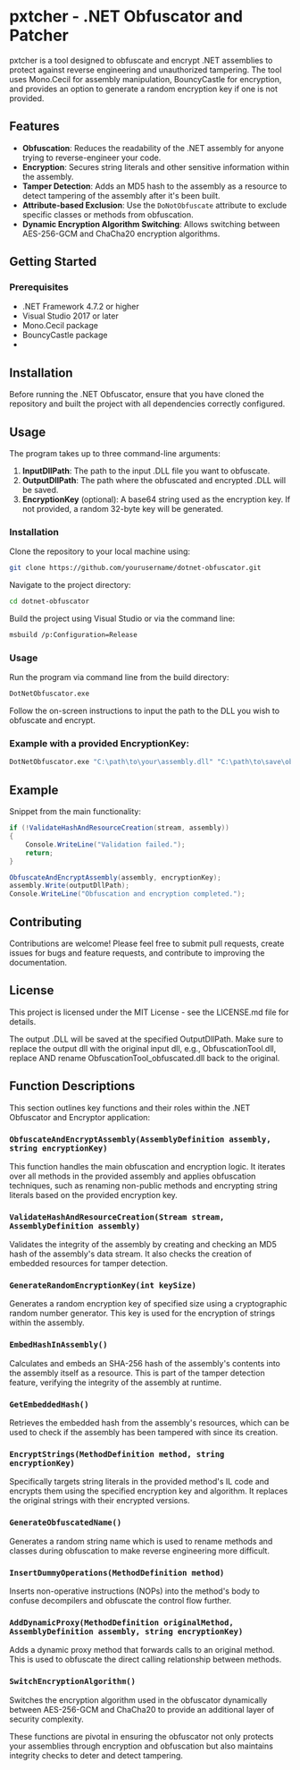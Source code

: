 # pxtcher - .NET Obfuscator and Patcher
pxtcher is a tool designed to obfuscate and encrypt .NET assemblies to protect against reverse engineering and unauthorized tampering. The tool uses Mono.Cecil for assembly manipulation, BouncyCastle for encryption, and provides an option to generate a random encryption key if one is not provided. 

## Features

- **Obfuscation**: Reduces the readability of the .NET assembly for anyone trying to reverse-engineer your code.
- **Encryption**: Secures string literals and other sensitive information within the assembly.
- **Tamper Detection**: Adds an MD5 hash to the assembly as a resource to detect tampering of the assembly after it's been built.
- **Attribute-based Exclusion**: Use the `DoNotObfuscate` attribute to exclude specific classes or methods from obfuscation.
- **Dynamic Encryption Algorithm Switching**: Allows switching between AES-256-GCM and ChaCha20 encryption algorithms.

## Getting Started

### Prerequisites

- .NET Framework 4.7.2 or higher
- Visual Studio 2017 or later
- Mono.Cecil package
- BouncyCastle package
- 
## Installation

Before running the .NET Obfuscator, ensure that you have cloned the repository and built the project with all dependencies correctly configured.

## Usage

The program takes up to three command-line arguments:

1. **InputDllPath**: The path to the input .DLL file you want to obfuscate.
2. **OutputDllPath**: The path where the obfuscated and encrypted .DLL will be saved.
3. **EncryptionKey** (optional): A base64 string used as the encryption key. If not provided, a random 32-byte key will be generated.

### Installation

Clone the repository to your local machine using:

```bash
git clone https://github.com/yourusername/dotnet-obfuscator.git
```
Navigate to the project directory:

```bash
cd dotnet-obfuscator
```
Build the project using Visual Studio or via the command line:

```bash
msbuild /p:Configuration=Release
```
### Usage

Run the program via command line from the build directory:
```bash
DotNetObfuscator.exe
```
Follow the on-screen instructions to input the path to the DLL you wish to obfuscate and encrypt.

### Example with a provided EncryptionKey:
```bash
DotNetObfuscator.exe "C:\path\to\your\assembly.dll" "C:\path\to\save\obfuscated.dll" "YourBase64KeyHere"
```

## Example
Snippet from the main functionality:
```csharp
if (!ValidateHashAndResourceCreation(stream, assembly))
{
    Console.WriteLine("Validation failed.");
    return;
}

ObfuscateAndEncryptAssembly(assembly, encryptionKey);
assembly.Write(outputDllPath);
Console.WriteLine("Obfuscation and encryption completed.");
```
## Contributing
Contributions are welcome! Please feel free to submit pull requests, create issues for bugs and feature requests, and contribute to improving the documentation.

## License

This project is licensed under the MIT License - see the LICENSE.md file for details.

The output .DLL will be saved at the specified OutputDllPath. Make sure to replace the output dll with the original input dll, e.g., ObfuscationTool.dll, replace AND rename ObfuscationTool_obfuscated.dll back to the original.

## Function Descriptions

This section outlines key functions and their roles within the .NET Obfuscator and Encryptor application:

### `ObfuscateAndEncryptAssembly(AssemblyDefinition assembly, string encryptionKey)`

This function handles the main obfuscation and encryption logic. It iterates over all methods in the provided assembly and applies obfuscation techniques, such as renaming non-public methods and encrypting string literals based on the provided encryption key.

### `ValidateHashAndResourceCreation(Stream stream, AssemblyDefinition assembly)`

Validates the integrity of the assembly by creating and checking an MD5 hash of the assembly's data stream. It also checks the creation of embedded resources for tamper detection.

### `GenerateRandomEncryptionKey(int keySize)`

Generates a random encryption key of specified size using a cryptographic random number generator. This key is used for the encryption of strings within the assembly.

### `EmbedHashInAssembly()`

Calculates and embeds an SHA-256 hash of the assembly's contents into the assembly itself as a resource. This is part of the tamper detection feature, verifying the integrity of the assembly at runtime.

### `GetEmbeddedHash()`

Retrieves the embedded hash from the assembly's resources, which can be used to check if the assembly has been tampered with since its creation.

### `EncryptStrings(MethodDefinition method, string encryptionKey)`

Specifically targets string literals in the provided method's IL code and encrypts them using the specified encryption key and algorithm. It replaces the original strings with their encrypted versions.

### `GenerateObfuscatedName()`

Generates a random string name which is used to rename methods and classes during obfuscation to make reverse engineering more difficult.

### `InsertDummyOperations(MethodDefinition method)`

Inserts non-operative instructions (NOPs) into the method's body to confuse decompilers and obfuscate the control flow further.

### `AddDynamicProxy(MethodDefinition originalMethod, AssemblyDefinition assembly, string encryptionKey)`

Adds a dynamic proxy method that forwards calls to an original method. This is used to obfuscate the direct calling relationship between methods.

### `SwitchEncryptionAlgorithm()`

Switches the encryption algorithm used in the obfuscator dynamically between AES-256-GCM and ChaCha20 to provide an additional layer of security complexity.

These functions are pivotal in ensuring the obfuscator not only protects your assemblies through encryption and obfuscation but also maintains integrity checks to deter and detect tampering.
